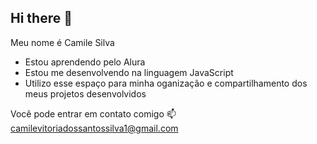 ## Hi there 👋

Meu nome é Camile Silva

- Estou aprendendo pelo Alura
- Estou me desenvolvendo na linguagem JavaScript
- Utilizo esse espaço para minha oganização e compartilhamento dos meus projetos desenvolvidos

  
Você pode entrar em contato comigo 📫
camilevitoriadossantossilva1@gmail.com
